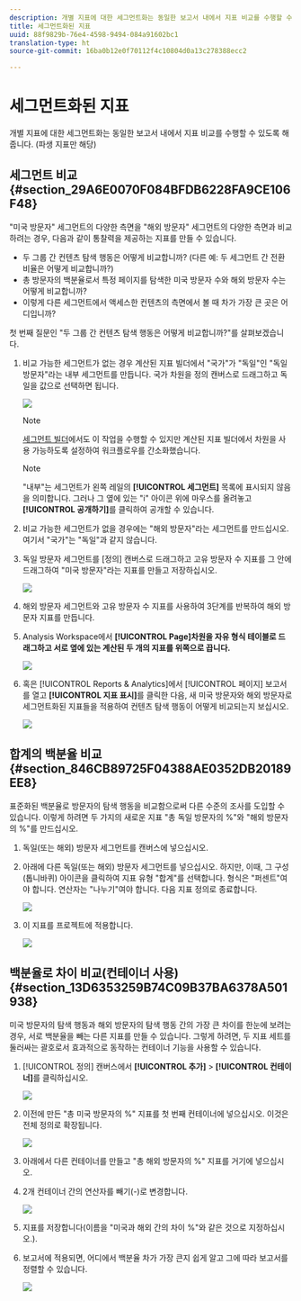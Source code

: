 ```yaml
---
description: 개별 지표에 대한 세그먼트화는 동일한 보고서 내에서 지표 비교를 수행할 수 있도록 해줍니다. (파생 지표만 해당)
title: 세그먼트화된 지표
uuid: 88f9829b-76e4-4598-9494-084a91602bc1
translation-type: ht
source-git-commit: 16ba0b12e0f70112f4c10804d0a13c278388ecc2

---
```



# 세그먼트화된 지표

개별 지표에 대한 세그먼트화는 동일한 보고서 내에서 지표 비교를 수행할 수 있도록 해줍니다. (파생 지표만 해당)

## 세그먼트 비교 {#section_29A6E0070F084BFDB6228FA9CE106F48}

"미국 방문자" 세그먼트의 다양한 측면을 "해외 방문자" 세그먼트의 다양한 측면과 비교하려는 경우, 다음과 같이 통찰력을 제공하는 지표를 만들 수 있습니다.

* 두 그룹 간 컨텐츠 탐색 행동은 어떻게 비교합니까? (다른 예: 두 세그먼트 간 전환 비율은 어떻게 비교합니까?)
* 총 방문자의 백분율로서 특정 페이지를 탐색한 미국 방문자 수와 해외 방문자 수는 어떻게 비교합니까?
* 이렇게 다른 세그먼트에서 액세스한 컨텐츠의 측면에서 볼 때 차가 가장 큰 곳은 어디입니까?

첫 번째 질문인 "두 그룹 간 컨텐츠 탐색 행동은 어떻게 비교합니까?"를 살펴보겠습니다.

1. 비교 가능한 세그먼트가 없는 경우 계산된 지표 빌더에서 "국가"가 "독일"인 "독일 방문자"라는 내부 세그먼트를 만듭니다. 국가 차원을 정의 캔버스로 드래그하고 독일을 값으로 선택하면 됩니다.

   ![](assets/segment-from-dimension.png)

   >[!NOTE]
   >
   >[세그먼트 빌더](https://marketing.adobe.com/resources/help/ko_KR/analytics/segment/seg_build.html)에서도 이 작업을 수행할 수 있지만 계산된 지표 빌더에서 차원을 사용 가능하도록 설정하여 워크플로우를 간소화했습니다.

   >[!NOTE]
   >
   >"내부"는 세그먼트가 왼쪽 레일의 **[!UICONTROL 세그먼트]** 목록에 표시되지 않음을 의미합니다. 그러나 그 옆에 있는 "i" 아이콘 위에 마우스를 올려놓고 **[!UICONTROL 공개하기]**&#x200B;를 클릭하여 공개할 수 있습니다.

1. 비교 가능한 세그먼트가 없을 경우에는 "해외 방문자"라는 세그먼트를 만드십시오. 여기서 "국가"는 "독일"과 같지 않습니다.
1. 독일 방문자 세그먼트를 [정의] 캔버스로 드래그하고 고유 방문자 수 지표를 그 안에 드래그하여 "미국 방문자"라는 지표를 만들고 저장하십시오.

   ![](assets/german-visitors.png)

1. 해외 방문자 세그먼트와 고유 방문자 수 지표를 사용하여 3단계를 반복하여 해외 방문자 지표를 만듭니다.
1. Analysis Workspace에서 **[!UICONTROL Page]차원을 자유 형식 테이블로 드래그하고 서로 옆에 있는 계산된 두 개의 지표를 위쪽으로 끕니다.**

   ![](assets/workspace-pages.png)

1. 혹은 [!UICONTROL Reports &amp; Analytics]에서 [!UICONTROL 페이지] 보고서를 열고 **[!UICONTROL 지표 표시]**&#x200B;를 클릭한 다음, 새 미국 방문자와 해외 방문자로 세그먼트화된 지표들을 적용하여 컨텐츠 탐색 행동이 어떻게 비교되는지 보십시오.

   ![](assets/pages-report.png)

## 합계의 백분율 비교 {#section_846CB89725F04388AE0352DB20189EE8}

표준화된 백분율로 방문자의 탐색 행동을 비교함으로써 다른 수준의 조사를 도입할 수 있습니다. 이렇게 하려면 두 가지의 새로운 지표 "총 독일 방문자의 %"와 "해외 방문자의 %"를 만드십시오.

1. 독일(또는 해외) 방문자 세그먼트를 캔버스에 넣으십시오.
1. 아래에 다른 독일(또는 해외) 방문자 세그먼트를 넣으십시오. 하지만, 이때, 그 구성(톱니바퀴) 아이콘을 클릭하여 지표 유형 "합계"를 선택합니다. 형식은 "퍼센트"여야 합니다. 연산자는 "나누기"여야 합니다. 다음 지표 정의로 종료합니다.

   ![](assets/cm_metric_total.png)

1. 이 지표를 프로젝트에 적용합니다.

   ![](assets/cm_percent_total.png)

## 백분율로 차이 비교(컨테이너 사용) {#section_13D6353259B74C09B37BA6378A501938}

미국 방문자의 탐색 행동과 해외 방문자의 탐색 행동 간의 가장 큰 차이를 한눈에 보려는 경우, 서로 백분율을 빼는 다른 지표를 만들 수 있습니다. 그렇게 하려면, 두 지표 세트를 둘러싸는 괄호로서 효과적으로 동작하는 컨테이너 기능을 사용할 수 있습니다.

1. [!UICONTROL 정의] 캔버스에서 **[!UICONTROL 추가]** &gt; **[!UICONTROL 컨테이너]**&#x200B;를 클릭하십시오.

   ![](assets/cm_add_container.png)

1. 이전에 만든 "총 미국 방문자의 %" 지표를 첫 번째 컨테이너에 넣으십시오. 이것은 전체 정의로 확장됩니다.

   ![](assets/cm_container_us.png)

1. 아래에서 다른 컨테이너를 만들고 "총 해외 방문자의 %" 지표를 거기에 넣으십시오.
1. 2개 컨테이너 간의 연산자를 빼기(-)로 변경합니다.

   ![](assets/cm_container_intl.png)

1. 지표를 저장합니다(이름을 "미국과 해외 간의 차이 %"와 같은 것으로 지정하십시오.).
1. 보고서에 적용되면, 어디에서 백분율 차가 가장 큰지 쉽게 알고 그에 따라 보고서를 정렬할 수 있습니다.

   ![](assets/cm_diff_percent.png)

